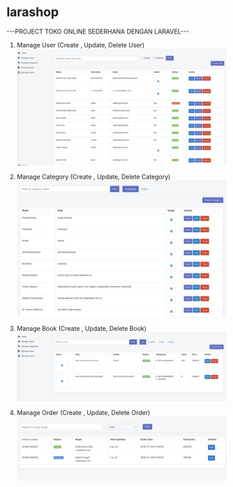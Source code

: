 # larashop
---PROJECT TOKO ONLINE SEDERHANA DENGAN LARAVEL---

1. Manage User (Create , Update, Delete User)
![](screenshot/1.png)





2. Manage Category (Create , Update, Delete Category)
![](screenshot/3.png)


3. Manage Book (Create , Update, Delete Book)
![](screenshot/5.png)


4. Manage Order (Create , Update, Delete Order)
![](screenshot/7.png)
